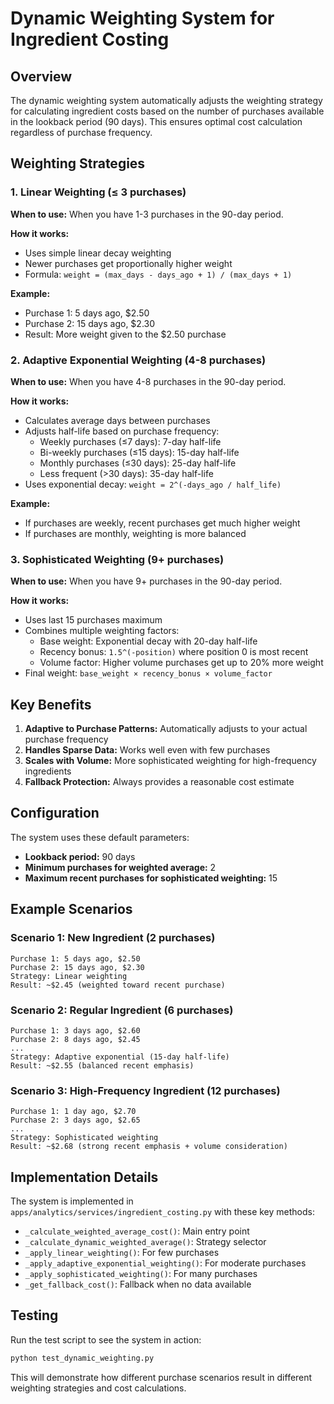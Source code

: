 # Dynamic Weighting System for Ingredient Costing

## Overview

The dynamic weighting system automatically adjusts the weighting strategy for calculating ingredient costs based on the number of purchases available in the lookback period (90 days). This ensures optimal cost calculation regardless of purchase frequency.

## Weighting Strategies

### 1. Linear Weighting (≤ 3 purchases)
**When to use:** When you have 1-3 purchases in the 90-day period.

**How it works:**
- Uses simple linear decay weighting
- Newer purchases get proportionally higher weight
- Formula: `weight = (max_days - days_ago + 1) / (max_days + 1)`

**Example:**
- Purchase 1: 5 days ago, $2.50
- Purchase 2: 15 days ago, $2.30
- Result: More weight given to the $2.50 purchase

### 2. Adaptive Exponential Weighting (4-8 purchases)
**When to use:** When you have 4-8 purchases in the 90-day period.

**How it works:**
- Calculates average days between purchases
- Adjusts half-life based on purchase frequency:
  - Weekly purchases (≤7 days): 7-day half-life
  - Bi-weekly purchases (≤15 days): 15-day half-life  
  - Monthly purchases (≤30 days): 25-day half-life
  - Less frequent (>30 days): 35-day half-life
- Uses exponential decay: `weight = 2^(-days_ago / half_life)`

**Example:**
- If purchases are weekly, recent purchases get much higher weight
- If purchases are monthly, weighting is more balanced

### 3. Sophisticated Weighting (9+ purchases)
**When to use:** When you have 9+ purchases in the 90-day period.

**How it works:**
- Uses last 15 purchases maximum
- Combines multiple weighting factors:
  - Base weight: Exponential decay with 20-day half-life
  - Recency bonus: `1.5^(-position)` where position 0 is most recent
  - Volume factor: Higher volume purchases get up to 20% more weight
- Final weight: `base_weight × recency_bonus × volume_factor`

## Key Benefits

1. **Adaptive to Purchase Patterns:** Automatically adjusts to your actual purchase frequency
2. **Handles Sparse Data:** Works well even with few purchases
3. **Scales with Volume:** More sophisticated weighting for high-frequency ingredients
4. **Fallback Protection:** Always provides a reasonable cost estimate

## Configuration

The system uses these default parameters:
- **Lookback period:** 90 days
- **Minimum purchases for weighted average:** 2
- **Maximum recent purchases for sophisticated weighting:** 15

## Example Scenarios

### Scenario 1: New Ingredient (2 purchases)
```
Purchase 1: 5 days ago, $2.50
Purchase 2: 15 days ago, $2.30
Strategy: Linear weighting
Result: ~$2.45 (weighted toward recent purchase)
```

### Scenario 2: Regular Ingredient (6 purchases)
```
Purchase 1: 3 days ago, $2.60
Purchase 2: 8 days ago, $2.45
...
Strategy: Adaptive exponential (15-day half-life)
Result: ~$2.55 (balanced recent emphasis)
```

### Scenario 3: High-Frequency Ingredient (12 purchases)
```
Purchase 1: 1 day ago, $2.70
Purchase 2: 3 days ago, $2.65
...
Strategy: Sophisticated weighting
Result: ~$2.68 (strong recent emphasis + volume consideration)
```

## Implementation Details

The system is implemented in `apps/analytics/services/ingredient_costing.py` with these key methods:

- `_calculate_weighted_average_cost()`: Main entry point
- `_calculate_dynamic_weighted_average()`: Strategy selector
- `_apply_linear_weighting()`: For few purchases
- `_apply_adaptive_exponential_weighting()`: For moderate purchases
- `_apply_sophisticated_weighting()`: For many purchases
- `_get_fallback_cost()`: Fallback when no data available

## Testing

Run the test script to see the system in action:
```bash
python test_dynamic_weighting.py
```

This will demonstrate how different purchase scenarios result in different weighting strategies and cost calculations.
